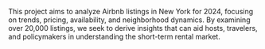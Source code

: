 This project aims to analyze Airbnb listings in New York for 2024, focusing on trends, pricing, availability, and neighborhood dynamics. By examining over 20,000 listings, we seek to derive insights that can aid hosts, travelers, and policymakers in understanding the short-term rental market.
